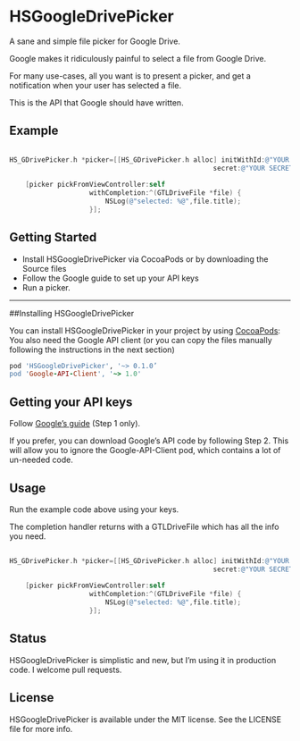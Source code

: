 # HSGoogleDrivePicker
A sane and simple file picker for Google Drive.

Google makes it ridiculously painful to select a file from Google Drive. 

For many use-cases, all you want is to present a picker, and get a notification when your user has selected a file.

This is the API that Google should have written.


## Example

```objective-c
    
HS_GDrivePicker.h *picker=[[HS_GDrivePicker.h alloc] initWithId:@"YOUR ID HERE"
                                                   secret:@"YOUR SECRET HERE"];
    
    [picker pickFromViewController:self
                    withCompletion:^(GTLDriveFile *file) {
                        NSLog(@"selected: %@",file.title);
                    }];
```

## Getting Started

- Install HSGoogleDrivePicker via CocoaPods or by downloading the Source files
- Follow the Google guide to set up your API keys
- Run a picker.


---
##Installing HSGoogleDrivePicker

You can install HSGoogleDrivePicker in your project by using [CocoaPods](https://github.com/cocoapods/cocoapods):
You also need the Google API client (or you can copy the files manually following the instructions in the next section)

```Ruby
pod 'HSGoogleDrivePicker', '~> 0.1.0’
pod 'Google-API-Client', '~> 1.0'

```


## Getting your API keys

Follow [Google’s guide](https://developers.google.com/drive/ios/quickstart) (Step 1 only).

If you prefer, you can download Google’s API code by following Step 2. This will allow you to ignore the Google-API-Client pod, which contains a lot of un-needed code.

## Usage

Run the example code above using your keys.

The completion handler returns with a GTLDriveFile which has all the info you need. 


```objective-c
    
HS_GDrivePicker.h *picker=[[HS_GDrivePicker.h alloc] initWithId:@"YOUR ID HERE"
                                                   secret:@"YOUR SECRET HERE"];
    
    [picker pickFromViewController:self
                    withCompletion:^(GTLDriveFile *file) {
                        NSLog(@"selected: %@",file.title);
                    }];
```


## Status

HSGoogleDrivePicker is simplistic and new, but I’m using it in production code. I welcome pull requests.

## License

HSGoogleDrivePicker is available under the MIT license. See the LICENSE file for more info.